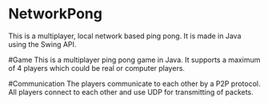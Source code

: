 # NetworkPong
This is a multiplayer, local network based ping pong. It is made in Java using the Swing API.

#Game
This is a multiplayer ping pong game in Java. It supports a maximum of 4 players which could be real or computer players.

#Communication
The players communicate to each other by a P2P protocol. All players connect to each other and use UDP for transmitting of packets.
